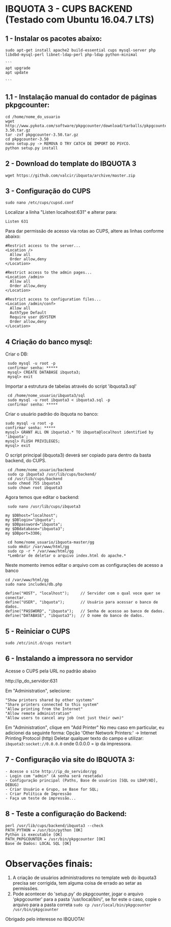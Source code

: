 # IBQUOTA 3 - CUPS BACKEND (Testado com Ubuntu 16.04.7 LTS)

## 1 - Instalar os pacotes abaixo:

    sudo apt-get install apache2 build-essential cups mysql-server php libdbd-mysql-perl libnet-ldap-perl php-ldap python-minimal

    ``` 
    apt upgrade
    apt update

    ```
## 1.1 - Instalação manual do contador de páginas pkpgcounter:

    cd /home/nome_do_usuario
    wget http://www.pykota.com/software/pkpgcounter/download/tarballs/pkpgcounter-3.50.tar.gz
    tar -zxf pkpgcounter-3.50.tar.gz
    cd pkpgcounter-3.50
    nano setup.py -> REMOVA O TRY CATCH DE IMPORT DO PSYCO.
    python setup.py install


## 2 - Download do template do IBQUOTA 3

    wget https://github.com/valcir/ibquota/archive/master.zip
    
   

## 3 - Configuração do CUPS

    sudo nano /etc/cups/cupsd.conf

Localizar a linha "Listen localhost:631" e alterar para:

    Listen 631

Para dar permissão de acesso via rotas ao CUPS, altere as linhas conforme abaixo:

    #Restrict access to the server...
    <Location />
      Allow all
      Order allow,deny
    </Location>

    #Restrict access to the admin pages...
    <Location /admin>
      Allow all
      Order allow,deny
    </Location>

    #Restrict access to configuration files...
    <Location /admin/conf>
      Allow all
      AuthType Default
      Require user @SYSTEM
      Order allow,deny
    </Location>

## 4 Criação do banco mysql:
 
Criar o DB:

     sudo mysql -u root -p
     confirmar senha: *****
     mysql> CREATE DATABASE ibquota3;
     mysql> exit

Importar a estrutura de tabelas através do script 'ibquota3.sql'
    
     cd /home/nome_usuario/ibquota3/sql
     sudo mysql -u root ibquota3 < ibquota3.sql -p
     confirmar senha: *****
     

Criar o usuário padrão do ibquota no banco:

    sudo mysql -u root -p
    confirmar senha: *****
    mysql> GRANT ALL ON ibquota3.* TO ibquota@localhost identified by 'ibquota';
    mysql> FLUSH PRIVILEGES;
    mysql> exit
 
O script principal (ibquota3) deverá ser copiado para dentro da basta backend, do CUPS.

     cd /home/nome_usuario/backend
     sudo cp ibquota3 /usr/lib/cups/backend/
     cd /usr/lib/cups/backend
     sudo chmod 755 ibquota3
     sudo chown root ibquota3

Agora temos que editar o backend:

     sudo nano /usr/lib/cups/ibquota3

    my $DBhost="localhost";
    my $DBlogin="ibquota";
    my $DBpassword="ibquota";
    my $DBdatabase="ibquota3";
    my $DBport=3306;
 
     cd home/nome_usuario/ibquota-master/gg
     sudo mkdir /var/www/html/gg
     sudo cp -r * /var/www/html/gg
     *Lembrar de deletar o arquivo index.html do apache.*

Neste momento iremos editar o arquivo com as configurações de acesso a banco

    cd /var/www/html/gg
    sudo nano includes/db.php

    define("HOST", "localhost");     // Servidor com o qual voce quer se conectar.
    define("USER", "ibquota");       // Usuário para acessar o banco de dados. 
    define("PASSWORD", "ibquota");   // Senha de acesso ao banco de dados. 
    define("DATABASE", "ibquota3");  // O nome do banco de dados.

## 5 - Reiniciar o CUPS

    sudo /etc/init.d/cups restart

## 6 - Instalando a impressora no servidor

Acesse o CUPS pela URL no padrão abaixo

http://ip_do_servidor:631

Em "Administration", selecione:

    "Show printers shared by other systems"
    "Share printers connected to this system"
    "Allow printing from the Internet"
    "Allow remote administration"
    "Allow users to cancel any job (not just their own)" 

Em "Administration", clique em "Add Printer"
    No meu caso em particular, eu adicionei da seguinte forma:
    Opção 'Other Network Printers:' -> Internet Printing Protocol (http)
    Deletar qualquer texto do campo e utilizar: 
    ```ibquota3:socket://0.0.0.0``` 
    onde 0.0.0.0 = ip da impressora.

## 7 - Configuração via site do IBQUOTA 3:

    - Acesse o site http://ip_do_servidor/gg 
    - Login com "admin" (A senha será resetada)
    - Configuração principal (Paths, Base de usuários [SQL ou LDAP/AD], DEBUG)
    - Criar Usuário e Grupo, se Base for SQL;
    - Criar Política de Impressão
    - Faça um teste de impressão... 
    
## 8 - Teste a configuração do Backend:

    perl /usr/lib/cups/backend/ibquota3 --check
    PATH_PYTHON = /usr/bin/python [OK]
    Python is executable [OK]
    PATH_PKPGCOUNTER = /usr/bin/pkpgcounter [OK]
    Base de Dados: LOCAL SQL [OK]
# Observações finais:
1) A criação de usuários administradores no template web do ibquota3 precisa ser corrigida, tem alguma coisa de errado ao setar as permissões.
2) Pode acontecer do 'setup.py' do pkpgcounter, jogar o arquivo 'pkpgcounter' para a pasta '/usr/local/bin/', se for este o caso, copie o arquivo para a pasta correta
    ```sudo cp /usr/local/bin/pkpgcounter /usr/bin/pkpgcounter```
    

Obrigado pelo interesse no IBQUOTA!
